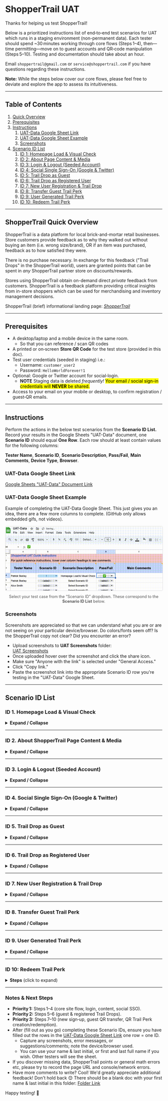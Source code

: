 # ShopperTrail UAT

Thanks for helping us test ShopperTrail!

Below is a prioritized instructions list of end‑to‑end test scenarios for UAT which runs in a staging environment (non-permanent data).  Each tester should spend ~30 minutes working through core flows (Steps 1–4), then—time permitting—move on to guest accounts and QR‑code manipulation (Steps 5–10). Testing and documentation should take about an hour. 

Email `shoppertrail@gmail.com` or `service@shoppertrail.com` if you have questions regarding these instructions.  

**Note:** While the steps below cover our core flows, please feel free to deviate and explore the app to assess its intuitiveness.

---

## Table of Contents

1. [Quick Overview](#shoppertrail-quick-overview)  
2. [Prerequisites](#prerequisites)  
3. [Instructions](#instructions)  
   1. [UAT-Data Google Sheet Link](#uat-data-google-sheet-link)
   2. [UAT-Data Google Sheet Example](#uat-data-google-sheet-example)
   3. [Screenshots](#screenshots)
4. [Scenario ID List](#scenario-id-list)  
   1. [ID 1: Homepage Load & Visual Check](#id-1-homepage-load--visual-check)  
   2. [ID 2: About Page Content & Media](#id-2-about-shoppertrail-page-content--media)  
   3. [ID 3: Login & Logout (Seeded Account)](#id-3-login--logout-seeded-account)
   4. [ID 4: Social Single Sign-On (Google & Twitter)](#id-4-social-single-signon-google--twitter)
   5. [ID 5: Trail Drop as Guest](#id-5-trail-drop-as-guest)  
   6. [ID 6: Trail Drop as Registered User](#id-6-trail-drop-as-registered-user)  
   7. [ID 7: New User Registration & Trail Drop](#id-7-new-user-registration--trail-drop)  
   8. [ID 8: Transfer Guest Trail Perk](#id-8-transfer-guest-trail-perk)  
   9. [ID 9: User Generated Trail Perk](#id-9-user-generated-trail-perk)  
   10. [ID 10: Redeem Trail Perk](#id-10-redeem-trail-perk)  

---

## ShopperTrail Quick Overview

ShopperTrail is a data platform for local brick-and-mortar retail businesses. Store customers provide feedback as to why they walked out without buying an item (i.e. wrong size/brand), OR if an item was purchased, feedback as to how satisfied they were.  

There is no purchase necessary. In exchange for this feedback ("Trail Drops" in the ShopperTrail world), users are granted points that can be spent in *any* ShopperTrail partner store on discounts/rewards.  

Stores using ShopperTrail obtain on-demand direct *private* feedback from customers. ShopperTrail is a feedback platform providing critical insights from in-store shoppers which can be used for merchandising and inventory management decisions. 

ShopperTrail (brief) informational landing page: <a href="https://shoppertrail.com" target="_blank" rel="noopener"><i>ShopperTrail</i></a>

---

## Prerequisites

- A desktop/laptop and a mobile device in the same room.  
  - So that you can reference / scan QR codes 
- A printed or on‑screen **Store QR Code** for the test store (provided in this doc).  
- Test user credentials (seeded in staging) i.e.:  
  - Username: `customer_user2`  
  - Password: `HelloWorldForever!1`  
- Optional: Google or Twitter account for social‑login. 
    - **NOTE** Staging data is deleted *frequently!* <mark>Your email / social sign-in credentials will **NEVER** be shared.</mark>
- Access to your email on your mobile or desktop, to confirm registration / guest‑QR emails.

---

## Instructions

Perform the actions in the below test scenarios from the **Scenario ID List.** Record your results in the Google Sheets "UAT-Data" document, one **Scenario ID** should equal **One Row**. Each row should at least contain values for the following columns:  

**Tester Name**, **Scenario ID**, **Scenario Description**, **Pass/Fail**, **Main Comments**, **Device Type**, **Browser**.  

### UAT-Data Google Sheet Link

<a href="https://docs.google.com/spreadsheets/d/1IySh1x6vaiKN3oshc-UBUz5yDCohQTiPNfdR_DzeB7U/edit?usp=sharing" target="_blank" rel="noopener">Google Sheets "UAT-Data" Document Link</a> 

### UAT-Data Google Sheet Example

Example of completing the UAT-Data Google Sheet. This just gives you an idea, there are a few more columns to complete. (GitHub only allows embedded gifs, not videos).

  <!-- Figure with GIF -->
  <figure style="margin:0; text-align:center;">
    <img 
      src="./UAT-Data-Screen-Rec.gif" 
      alt="Quick demo of UAT flow" 
      style="max-width:100%; height:auto; border:1px solid #ddd; border-radius:4px;"
    >
    <figcaption style="font-size:0.9em; color:#555; margin-top:0.5rem;">
      Select your test case from the “Scenario ID” dropdown. These correspond to the <strong>Scenario ID List</strong> below.
    </figcaption>
  </figure>

### Screenshots

Screenshots are appreciated so that we can understand what you are or are not seeing on your particular device/browser. Do colors/fonts seem off? Is the ShopperTrail copy not clear? Did you encounter an error?  
  - Upload screenshots to **UAT Screenshots** folder:  
      <a href="https://drive.google.com/drive/folders/1IzFfxT1jxnsi00PgxqbIxyPiDnhVURZw?usp=sharing" target="_blank" rel="noopener">UAT Screenshots</a> 
  - Once uploaded hover over the screenshot and click the share icon.
  - Make sure "Anyone with the link" is selected under "General Access." 
  - Click "Copy link." 
  - Paste the screenshot link into the appropriate Scenario ID row you're testing in the "UAT-Data" Google Sheet.

---

## Scenario ID List  

### ID 1. Homepage Load & Visual Check
<details>
<summary><strong>Expand / Collapse</strong></summary><br>

  **Estimated duration:** <mark>~4 minutes</mark>  

1. **Scenario ID 1:** Navigate to `https://staging.shoppertrail.com`  
2. **Verify:**
   - Branding (logo, fonts, colors) matches the provided screenshots.
   - Note any visual inconsistencies (this is helpful note during all test scenario IDs).
   - Homepage TOP - Main page - logo should fade in/out, in front of a background image.  

   ![Homepage – top](./Homepage_1.jpg)  
   
   - Homepage scrolled down - Main page as user scrolls - Should have buttons:
     1. Login / Register
     2. Scan a ShopperTrail QR
     3. About
   - Should include a link for retailer sign-up info (for "Store" users).
   - Should include ShopperTrail Overview Video.  

   ![Homepage – scroll down](./Homepage_2.jpg)

   - Main video loads and plays (click cover gif or link), no need to watch entire video. Loading timer emoji displays with font (if video loads fast you might not see this).
   - Clicking the ShopperTrail small T-Shirt logo will always return to the main homepage, or if the user's logged in, a T-Shirt logo click goes to user's dashboard.
   - All primary navigation links (Login/Register, Scan a ShopperTrail QR, About) are clickable and lead to the correct pages. Note, Login/Register replaces the page graphics with all auth buttons.
   - On your phone, click the *Scan a ShopperTrail QR* there should be options to show "quick" or "advanced" scanner.
     - Click to show quick scanner and grant browser camera permissions. Ensure ShopperTrail scanner pops up. Hide scanner and exit for now.
3. **Expected:** Page renders cleanly in less than 2 seconds, video playback starts without error, links navigate correctly. ShopperTrail scanner appears.
   - *Note* ShopperTrail scanner will only scan ShopperTrail QR Codes, this is so people can't create fakes.
   - Try to scan a random QR code on the internet if you'd like, this should not work. 

</details>

---

### ID 2. About ShopperTrail Page Content & Media
<details>
<summary><strong>Expand / Collapse</strong></summary><br>

  **Estimated duration:** <mark>~3.5 minutes</mark>

1. **Scenario ID 2:** Click **About** in the main menu.  
2. **Verify:**  
   - Modal (pop up box) shows informing the user that all information is in one place.
   - Now navigate *back* to the homepage and again *navigate to* the **About** page. The modal should *no longer appear.*
   - Two main sections are available “For Customers” and “For Store Partners.”
     - Clicking one main section should change the table of contents to reflect the proper section.
   - Click and scroll through a few sub-sections of the table of contents to make sure there are no glitches. No need to read everything.
   - Click a sub-section with a video thumbnail (camcorder emoji). Ensure video plays on click. No need to view the whole video.
3. **Expected:** Content is present and legible for the associated **About** page sections; video playback initiates on tap/click.

</details>

---

### ID 3. Login & Logout (Seeded Account)
<details>
<summary><strong>Expand / Collapse</strong></summary><br>

  **Estimated duration:** <mark>~4.75 minutes</mark>  

1. **Scenario ID 3:** Navigate to **Login / Register**, enter pre-seeded credentials.  
   - Username: `customer_user2`  
   - Password: `HelloWorldForever!1`  
2. Using the top menu Click "Account" > "Edit Profile" and change values of `How often do you shop in stores?` or `Zip` to a new selection or value.
   - *Please DO NOT* change username or email.
   - *Please DO NOT* delete account or change password.
3. On the main user dashboard click "My Stores and Points" towards the bottom, click "ABC Store." 
4. **Verify:**  
   - Successful login redirects to the user dashboard. Note, clicking the t-shirt logo brings you back to the dashboard now (since you are logged into an account).
   - There should be at least 5 points in this account. Note "Locked-in Points" are points that have been used to generate a "Trail Perk" they are ready to be redeemed.
   - Account changes took place (step 2), verify this by clicking "Edit Profile" again.
   - Verify the details for "ABC Store" come up when clicked (step 3).
   - "Account "> "Logout" correctly ends the session and shows a logout page. Click back to the homepage by clicking the T-Shirt logo.  
5. **Expected:** Login/logout and basic dashboard and store info render properly. "Account" > "Edit Profile" flow works.  

</details>

---

### ID 4. Social Single Sign‑On (Google & Twitter)
<details>
<summary><strong>Expand / Collapse</strong></summary>

**Estimated duration:** ~5.75 minutes  

1. **Scenario ID 4:** Navigate to **Login / Register**, choose **Google Sign-in** or **X-Twitter Sign-in**.
   - If you are already logged in with Google or X/Twitter in your browser, you may not need to verify your social account.
   - Reminder:
     - Your single sign-on email is *not* retained, it is in a `staging` environment where data gets deleted frequently.
     - You are also <mark>free to delete your account manually at anytime</mark> via "Account" > "Delete Account."
     - If you don't have a Google or X/Twitter account or if you prefer not to do this **Scenario ID 4**, feel free to skip.
2. Since single sign-on is used, ShopperTrail asks 2 additional questions to register a user profile.
   - How frequently you shop in physical stores
   - Your zip code
3. Once logged in, click "Account" > "Edit Profile" change your `username` or `How often do you shop in stores?` or `Zip`.
4. Once logged in, click "Account" > "Edit Profile" change your email *if you have another email address you can access to verify.*
5. **Verify:**  
    - After click of Google or X/Twitter sign-on, verify OAuth popup from that service provider works and allows you to complete authentication, if you're not already logged in (step 1).
    - After answering (step 2) questions, verify that you are signed in to ShopperTrail by clicking on the *ShopperTrail app dashboard* link. You can also click the t-shirt logo.
      - You should see a message that indicates your username and that it can be changed if you wish.
      - You should see a pop-up that says something like "As a member, you increased your Trail Drop submission limit..." 
        - Log out and log-in a few times, verify that this pop-up no longer appears. 
    - Verify (step 3) took place by clicking again "Account" > "Edit Profile."
    - Verify (step 4) *if you completed this.* Log-in again with single sign-on and check "Account" > "Edit Profile" your new email should be listed.
6. **Expected:** Social login completes successfully, account is created, and session persists. 
   - Delete your account if you wish ("Account" > "Delete Account"). You can re-test this Scenario ID 4 if you'd like. 

</details>

---

### ID 5. Trail Drop as Guest
<details>
<summary><strong>Expand / Collapse</strong></summary>

**Estimated duration:** ~6.25 minutes  

1. **Scenario ID 5:**  This scenario tests the core ShopperTrail feedback feature for *Guests.*  

    Leaving feedback (called a "Trail Drop") for a store, typically constitutes why a shopper left without buying an item (wrong style/brand). Although feedback can also be that they were *happy* to find/purchase an item in-stock. Providing feedback as a guest does not require a ShopperTrail account. 
   - Make sure you are logged out of ShopperTrail. Now, on your mobile device, open the camera (or the ShopperTrail QR‑scanner) and scan the **Store QR Code** below. Note, in the real world this may be at the store's counter or posted inside the door. The below code is a fictional store. 
   <p align="center">
      <img src="./d4202c13-b359-4193-b355-cf046beff83c.png" alt="ABC QR Code">
   </p>
   <strong>Click “Trail Drop Form”</strong> to begin filling out the form. Which should look like the below.
   
   ![Trail Drop Form](./Trail_Drop_Form.jpg)  
   
   Simply invent a scenario where you did not (or did) find what you were looking for, and why you did not make a purchase (or, if you did purchase, how satisfied were you). After the form is submitted, you should arrive at the Trail Perk screen (below) this tells you of your earned points. 
   
   ![Trail Perk Earned](./Trail_Perk_Earned.jpg)  
   
   Add an email address to which to send your earned points - Trail Perk QR code.
2. **Verify:**  
   - A confirmation screen appears. You've just earned ShopperTrail points without having an account. The points are in the QR Code. 
   - Check that the copy makes sense, you can copy / save the token, take a screenshot, or email your QR code to yourself (or anywhere). 
   - Detailed Guest Guide is available on this screen too as a refresher of the process. 
   - No account is required to gain points.  
   - Check email, ShopperTrail Trail Perk should have arrived in your inbox (spam/updates/promotions)
3. **Repeat:** Scan again, choose another scenario, if you did not make a purchase last time maybe you select that you did make a purchase this time. Rate satisfaction, etc. Submit.  
4. **Expected:** Both submissions succeed, Trail Perk Earned screen is displayed, Trail Perk is understandable and can be emailed.

</details>

---

### ID 6. Trail Drop as Registered User
<details>
<summary><strong>Expand / Collapse</strong></summary>

**Estimated duration:** ~3.5 minutes  

1. **Scenario ID 6:** Log in with your ShopperTrail user.  
   - You may use your ShopperTrail account created via Social Sign-On (ID 4) i.e. Google. Or you may use the seeded account, which is:
      - Username: `customer_user2`  
      - Password: `HelloWorldForever!1` 
2. **Step:** After log-in, click "QR Code Scanners", scan the **Store QR Code** (provided again below) and submit a Trail Drop (purchase or no‑purchase).  
   <p align="center">
      <img src="./d4202c13-b359-4193-b355-cf046beff83c.png" alt="ABC QR Code">
   </p>
   <strong>Screen should appear</strong> as below after scan, this is what a logged in user sees after scanning a store's QR Code: 

   ![Logged In User Scan Screen](./Logged_In_User_Scan.jpg)  

3. **Verify:**  
   - Submission is recorded to your account (check **Dashboard**).
   - You should get more points for a logged in submission i.e. if Guest points were 3.5, then as a logged-in user you should get 5 points.  
   
   <strong>Screen should appear</strong> as below after form submission:  

   ![Logged In User TD Complete Screen](./Logged_In_User_Complete.jpg)  
  
4. **Expected:** Form loads, submission and points are tied to your logged in user profile.

</details>

---

### ID 7. New User Registration & Trail Drop
<details>
<summary><strong>Expand / Collapse</strong></summary>

**Estimated duration:** ~5.5 minutes  

1. **Scenario ID 7:** Register/fill out a Trail Drop in one of two ways **(A) or (B)** listed below. Indicate which you chose in comments.
   - **(A)** Navigate to `https://staging.shoppertrail.com`, click **Login / Register**, click **Register**, register/activate an account, login *then* scan the store's QR code to submit the Trail Drop
   - **(B)** First scan the QR code (again, provided below), then click the "Register" tab, complete standard registration and then finish the flow after the scan (this should be saved for your so you don't have to scan again).
   <p align="center">
      <img src="./d4202c13-b359-4193-b355-cf046beff83c.png" alt="ABC QR Code">
   </p>
   Note: You may need to login and delete other accounts you have created so that you do not get an "email already in use" error. Also if you choose <strong>(B)</strong> you should be able to register via Single Sign‑On (Google & Twitter) if you wish.
2. **Verify:**  
   - Account activation email (if using conventional registration) arrives. Check spam/updates folders. 
   - After email activation (click link in email), you can log in.  
   - Trail Drop submission via registered/logged in account gives 30% more points than *Guest* (i.e. 10 member vs 7 guest, or 5 member vs 3.5 guest)
   - Evaluate screens that explain steps (register after scan, activate, login, continue with scan), are they intuitive? 
3. **Expected:** Flow “Sign Up → Activate → Submit” completes end‑to‑end.

</details>

---

### ID 8. Transfer Guest Trail Perk
<details>
<summary><strong>Expand / Collapse</strong></summary>

**Estimated duration:** ~4.5 minutes  

1. **Scenario ID 8:** On your mobile, scan one of the **Guest QR Codes** generated in Step 5 that you emailed to yourself. 
2. **Verify:**  
   - You’re prompted to log in (if not already).  
   - You may use your social sign-on (Google or X/Twitter) (ID 4) or a normal registered account (ID 7) 
   - Upon login, confirm that you wish to transfer points to your account. Now verify points from the guest code are credited to your account balance.  
   - Attempting to redeem the same guest code again should be disallowed.  
3. **Expected:** Points credit succeeds once, further attempts yield an error message.

Note: As an alternative to scanning one of your **Guest QR Codes**, you can try to transfer a guest token. 
   - Copy + paste your Guest Trail Perk's token (UUID) listed in the email you sent to yourself after submitting a guest Trail Drop. 
   - In your logged in account, navigate to "Nav" > "Add Guest Tokens" paste in your guest token and click "Add Tokens!" 
   - This allows for adding many tokens (and associated points) at once to an account. 
   - If you did performed this alternative/additional method of adding guest points to your account, please indicate this in the "UAT-Data" Google Sheet.
   - You can do both methods if you created/emailed/saved more than one Guest Trail Perk. 
   - In the real world, people may create many Guest Trail Perks before creating an account. 

</details>

---

### ID 9. User Generated Trail Perk
<details>
<summary><strong>Expand / Collapse</strong></summary>

**Estimated duration:** ~6 minutes  

1. **Scenario ID 9:** In your logged in account, navigate to "Nav" > "Create Trail Perk"
   - Read some of the copy. What Trail Perks are, how to create and use them. 
   - Make a selection for type of Trail Perk you'd like to create. A "General Trail Perk" can be redeemed anywhere but uses 95% of your points. 
   A store specific Trail Perk, is created at 100% point value, but can only be used at that particular store. 
   - In the first selection dropdown you should have options of "General Trail Perk" and then a list of stores at which you have points and point totals. Note: There is only 1 store in staging / UAT. 
2. **Verify:**  
   - You understand the copy. I tried to keep it as simple and minimal as possible while also providing additional dropdowns and detail if needed.
   - You can create a Trail Perk.
   - Upon creation, the Trail Perk Created screen is displayed. See below.  

   ![Trail Perk Created](./Trail_Perk_Created_Screen.jpg)  

   - The Trail Perk Created screen should let you know if it is a General or Store Specific Trail Perk. How much it's worth and the QR image itself. 
   - Navigate to "Nav" > "My Trail Perks" (you may need to refresh the page if "My Trail Perks" is not listed)
   - Verify that your newly created Trail Perk is listed. 
   - Note: When you create a Trail Perk, this is now ready to be redeemed and goes to your "Locked-in Points" user dashboad total.
3. **Expected:** Points credit succeeds once, further attempts yield an error message.

</details>

---

### ID 10: Redeem Trail Perk
<details>
<summary><strong>Steps</strong> (click to expand)</summary>

**Estimated duration:** ~5 minutes  

1. **Scenario ID 10:**
   - In your logged in account, go to **Nav > My Trail Perks**.
      - You should now have a user generated trail perk (Test ID 9)
   - Click **Details...** on any available perk.  

     ![Trail Perk Details](./Trail_Perk_Details.jpg)

   Context: ShopperTrail users create a Trail Perk matching a store’s 
   point-based offer—for example, a 50-point perk to claim a free coffee at a deli. 
   At checkout, user would open that perk and swipe the slider *in front* of a store associate, instantly redeeming the reward.
   - Before you redeem make a mental note of the first 3 characters of the Trail Perk Token (example format: `d4202c13-b359-4193-b355-cf046beff83c`)

2. **Redeem**     
   - Swipe the slider.  
   - Confirm the alert.

3. **Verify**  
   - The detail view updates to “Redeemed.”  
   - That perk with the first 3 characters you noted, is gone. Check  **Nav > My Trail Perks**. If you only created one Trail Perk then there should be nothing under **My Trail Perks**.  
     ![Trail Perk Redeemed](./Trail_Perk_Details_Redeemed.jpg)

**Expected Result:**  
The selected Trail Perk is redeemed and removed from the “My Trail Perks” list.

</details>

---

### Notes & Next Steps

- **Priority 1:** Steps 1–4 (core site flow, login, content, social SSO).  
- **Priority 2:** Steps 5–6 (guest & registered Trail Drops).  
- **Priority 3:** Steps 7–10 (new sign‑up, guest QR transfer, QR Trail Perk creation/redemption).  
- After (fill out as you go) completing these Scenario IDs, ensure you have filled out the rows in the [UAT-Data Google Sheet Link](#uat-data-google-sheet-link) one row = one ID.
   - Capture any screenshots, error messages, or suggestions/comments; note the device/browser used.
   - You can use your name & last initial, or first and last full name if you wish. Other testers will see the sheet.  
- If you discover missing data, ShopperTrail points or general math errors etc, please try to record the page URL and console/network errors.
- Have more comments to write? Cool! We'd greatly appreciate additional feedback! Don't hold back 😊 There should be a blank doc with your first name & last initial in this folder:
<a href="https://drive.google.com/drive/folders/1VChj_wanoMJUNUdKxlDzv4MZufReLPBY?usp=sharing" target="_blank" rel="noopener">Folder Link</a> 

Happy testing! 🎉  
